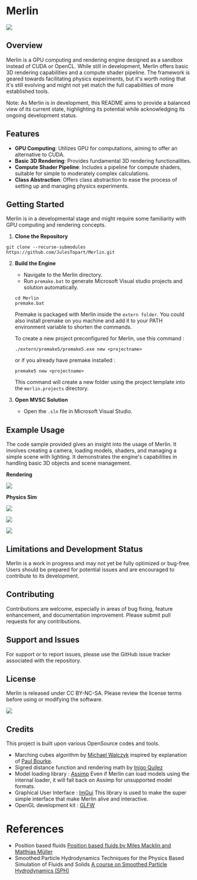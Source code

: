 # Merlin

![](doc/images/[Github.header.png)

## Overview
Merlin is a GPU computing and rendering engine designed as a sandbox instead of CUDA or OpenCL. While still in development, Merlin offers basic 3D rendering capabilities and a compute shader pipeline. The framework is geared towards facilitating physics experiments, but it's worth noting that it's still evolving and might not yet match the full capabilities of more established tools.

Note: As Merlin is in development, this README aims to provide a balanced view of its current state, highlighting its potential while acknowledging its ongoing development status.

## Features
- **GPU Computing**: Utilizes GPU for computations, aiming to offer an alternative to CUDA.
- **Basic 3D Rendering**: Provides fundamental 3D rendering functionalities.
- **Compute Shader Pipeline**: Includes a pipeline for compute shaders, suitable for simple to moderately complex calculations.
- **Class Abstraction**: Offers class abstraction to ease the process of setting up and managing physics experiments.

## Getting Started
Merlin is in a developmental stage and might require some familiarity with GPU computing and rendering concepts.

1. **Clone the Repository**
```
git clone --recurse-submodules https://github.com/JulesTopart/Merlin.git
```

2. **Build the Engine**
   - Navigate to the Merlin directory.
   - Run `premake.bat` to generate Microsoft Visual studio projects and solution automatically.
   
   ```
   cd Merlin
   premake.bat
   ```
   
   Premake is packaged with Merlin inside the `extern folder`. You could also install premake on you machine and add it to your PATH environment variable to shorten the commands.
   
   To create a new project preconfigured for Merlin, use this command : 
   ```
   ./extern/premake5/premake5.exe new <projectname>
   ```
   
   or if you already have premake installed : 
   
   ```
   premake5 new <projectname>
   ```
   
   This command will create a new folder using the project template into the `merlin.projects` directory.
   

3. **Open MVSC Solution**
   - Open the `.sln` file in Microsoft Visual Studio.

## Example Usage
The code sample provided gives an insight into the usage of Merlin. It involves creating a camera, loading models, shaders, and managing a simple scene with lighting. It demonstrates the engine's capabilities in handling basic 3D objects and scene management.

**Rendering**

![](doc/images/venus.jpg)

**Physics Sim**

![](doc/images/akinci.png)

![](doc/images/merlin.raytracing.jpg)

![](doc/images/SLS.reconstruct.jpg)

## Limitations and Development Status
Merlin is a work in progress and may not yet be fully optimized or bug-free. Users should be prepared for potential issues and are encouraged to contribute to its development.

## Contributing
Contributions are welcome, especially in areas of bug fixing, feature enhancement, and documentation improvement. Please submit pull requests for any contributions.

## Support and Issues
For support or to report issues, please use the GitHub issue tracker associated with the repository.

## License
Merlin is released under CC BY-NC-SA. Please review the license terms before using or modifying the software.

![](https://licensebuttons.net/l/by-nc-sa/3.0/88x31.png)

## Credits

This project is built upon various OpenSource codes and tools.

- Marching cubes algorithm by [Michael Walczyk](https://michaelwalczyk.com/project-marching-cubes.html) inspired by explanation of [Paul Bourke](https://paulbourke.net/geometry/polygonise/).
- Signed distance function and rendering math by [Inigo Quilez](https://iquilezles.org/articles/distfunctions/)
- Model loading library : [Assimp](https://github.com/assimp/assimp) Even if Merlin can load models using the internal loader, it will fall back on Assimp for unsupported model formats.
- Graphical User Interface : [ImGui](https://github.com/ocornut/imgui) This library is used to make the super simple interface that make Merlin alive and interactive.
- OpenGL development kit : [GLFW](https://www.glfw.org/)


# References

- Position based fluids [Position based fluids by Miles Macklin and Matthias Müller](https://dl.acm.org/doi/10.1145/2461912.2461984)
- Smoothed Particle Hydrodynamics Techniques for the Physics Based Simulation of Fluids and Solids [A course on Smoothed Particle Hydrodynamics (SPH)](https://sph-tutorial.physics-simulation.org/)

